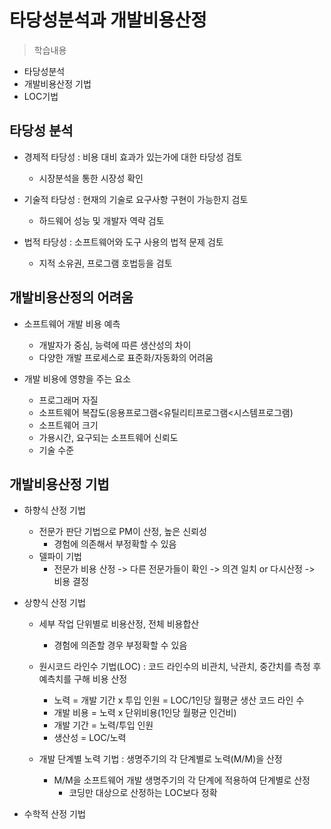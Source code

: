 # 타당성분석과 개발비용산정
> 학습내용
- 타당성분석
- 개발비용산정 기법
- LOC기법

## 타당성 분석
- 경제적 타당성 : 비용 대비 효과가 있는가에 대한 타당성 검토
    - 시장분석을 통한 시장성 확인

- 기술적 타당성 : 현재의 기술로 요구사항 구현이 가능한지 검토
    - 하드웨어 성능 및 개발자 역략 검토

- 법적 타당성 : 소프트웨어와 도구 사용의 법적 문제 검토
    - 지적 소유권, 프로그램 호법등을 검토


## 개발비용산정의 어려움
- 소프트웨어 개발 비용 예측
    - 개발자가 중심, 능력에 따른 생산성의 차이
    - 다양한 개발 프로세스로 표준화/자동화의 어려움

- 개발 비용에 영향을 주는 요소
    - 프로그래머 자질
    - 소프트웨어 복잡도(응용프로그램<유틸리티프로그램<시스템프로그램)
    - 소프트웨어 크기
    - 가용시간, 요구되는 소프트웨어 신뢰도 
    - 기술 수준

## 개발비용산정 기법
- 하향식 산정 기법
    - 전문가 판단 기법으로 PM이 산정, 높은 신뢰성
        - 경험에 의존해서 부정확할 수 있음
    - 델파이 기법
        - 전문가 비용 산정 -> 다른 전문가들이 확인 -> 의견 일치 or 다시산정 -> 비용 결정
    
- 상향식 산정 기법
    - 세부 작업 단위별로 비용산정, 전체 비용합산
        - 경험에 의존할 경우 부정확할 수 있음
    
    - 원시코드 라인수 기법(LOC) : 코드 라인수의 비관치, 낙관치, 중간치를 측정 후 예측치를 구해 비용 산정
        - 노력 = 개발 기간 x 투입 인원 = LOC/1인당 월평균 생산 코드 라인 수
        - 개발 비용 = 노력 x 단위비용(1인당 월평균 인건비)
        - 개발 기간 = 노력/투입 인원
        - 생산성 = LOC/노력
    - 개발 단계별 노력 기법 : 생명주기의 각 단계별로 노력(M/M)을 산정
        - M/M을 소프트웨어 개발 생명주기의 각 단계에 적용하여 단계별로 산정
            - 코딩만 대상으로 산정하는 LOC보다 정확

- 수학적 산정 기법